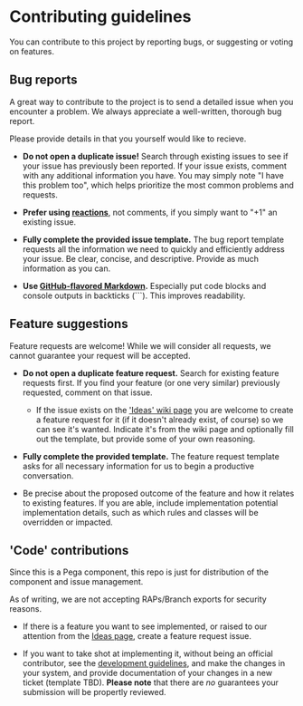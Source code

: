 # Contributing guidelines

You can contribute to this project by reporting bugs, or suggesting or voting on features.

## Bug reports

A great way to contribute to the project is to send a detailed issue when you encounter a problem. We always appreciate a well-written, thorough bug report.

Please provide details in that you yourself would like to recieve.

- **Do not open a duplicate issue!** Search through existing issues to see if your issue has previously been reported. If your issue exists, comment with any additional information you have. You may simply note "I have this problem too", which helps prioritize the most common problems and requests.

- **Prefer using [reactions](https://github.blog/2016-03-10-add-reactions-to-pull-requests-issues-and-comments/)**, not comments, if you simply want to "+1" an existing issue.

- **Fully complete the provided issue template.** The bug report template requests all the information we need to quickly and efficiently address your issue. Be clear, concise, and descriptive. Provide as much information as you can.

- **Use [GitHub-flavored Markdown](https://help.github.com/en/github/writing-on-github/basic-writing-and-formatting-syntax).** Especially put code blocks and console outputs in backticks (```). This improves readability.

## Feature suggestions

Feature requests are welcome! While we will consider all requests, we cannot guarantee your request will be accepted.

- **Do not open a duplicate feature request.** Search for existing feature requests first. If you find your feature (or one very similar) previously requested, comment on that issue.
    - If the issue exists on the ['Ideas' wiki page](https://github.com/sammich/PegaStudioPro/wiki/Ideas-scratchpad) you are welcome to create a feature request for it (if it doesn't already exist, of course) so we can see it's wanted. Indicate it's from the wiki page and optionally fill out the template, but provide some of your own reasoning.

- **Fully complete the provided template.** The feature request template asks for all necessary information for us to begin a productive conversation. 

- Be precise about the proposed outcome of the feature and how it relates to existing features. If you are able, include implementation potential implementation details, such as which rules and classes will be overridden or impacted.

## 'Code' contributions

Since this is a Pega component, this repo is just for distribution of the component and issue management.

As of writing, we are not accepting RAPs/Branch exports for security reasons.

- If there is a feature you want to see implemented, or raised to our attention from the [Ideas page](https://github.com/sammich/PegaStudioPro/wiki/Ideas-scratchpad), create a feature request issue.

- If you want to take shot at implementing it, without being an official contributor, see the [development guidelines](https://github.com/sammich/PegaStudioPro/wiki/Development-guidelines), and make the changes in your system, and provide documentation of your changes in a new ticket (template TBD). **Please note** that there are *no* guarantees your submission will be propertly reviewed.
